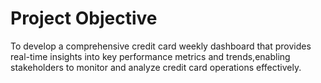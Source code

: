 # Project Objective
To develop a comprehensive credit card weekly dashboard that provides real-time insights into key performance metrics and trends,enabling stakeholders to monitor and analyze credit card operations effectively.
